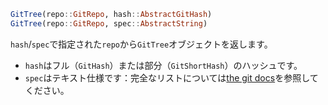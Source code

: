 ```julia
GitTree(repo::GitRepo, hash::AbstractGitHash)
GitTree(repo::GitRepo, spec::AbstractString)
```

`hash`/`spec`で指定された`repo`から`GitTree`オブジェクトを返します。

  * `hash`はフル（`GitHash`）または部分（`GitShortHash`）のハッシュです。
  * `spec`はテキスト仕様です：完全なリストについては[the git docs](https://git-scm.com/docs/git-rev-parse.html#_specifying_revisions)を参照してください。
